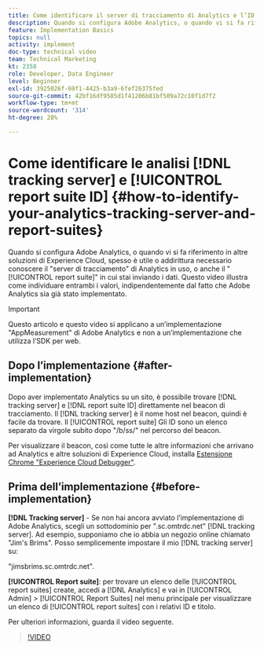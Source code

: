 ```yaml
---
title: Come identificare il server di tracciamento di Analytics e l’ID della suite di rapporti
description: Quando si configura Adobe Analytics, o quando vi si fa riferimento in altre soluzioni di Experience Cloud, spesso è utile o addirittura necessario conoscere il "server di tracciamento" di Analytics in uso, o anche la "suite di rapporti" in cui si inviano i dati. Questo video illustra come individuare entrambi i valori, indipendentemente dal fatto che Adobe Analytics sia già stato implementato.
feature: Implementation Basics
topics: null
activity: implement
doc-type: technical video
team: Technical Marketing
kt: 2358
role: Developer, Data Engineer
level: Beginner
exl-id: 3925026f-69f1-4425-b3a9-6fef26375fed
source-git-commit: 42bf16df9585d1f41206b81bf509a72c10f1d7f2
workflow-type: tm+mt
source-wordcount: '314'
ht-degree: 28%

---
```


# Come identificare le analisi [!DNL tracking server] e [!UICONTROL report suite ID] {#how-to-identify-your-analytics-tracking-server-and-report-suites}

Quando si configura Adobe Analytics, o quando vi si fa riferimento in altre soluzioni di Experience Cloud, spesso è utile o addirittura necessario conoscere il &quot;server di tracciamento&quot; di Analytics in uso, o anche il &quot;[!UICONTROL report suite]&quot; in cui stai inviando i dati. Questo video illustra come individuare entrambi i valori, indipendentemente dal fatto che Adobe Analytics sia già stato implementato.

>[!IMPORTANT]
>
>Questo articolo e questo video si applicano a un’implementazione &quot;AppMeasurement&quot; di Adobe Analytics e non a un’implementazione che utilizza l’SDK per web.

## Dopo l’implementazione {#after-implementation}

Dopo aver implementato Analytics su un sito, è possibile trovare [!DNL tracking server] e [!DNL report suite ID] direttamente nel beacon di tracciamento. Il [!DNL tracking server] è il nome host nel beacon, quindi è facile da trovare. Il [!UICONTROL report suite] Gli ID sono un elenco separato da virgole subito dopo &quot;/b/ss/&quot; nel percorso del beacon.

Per visualizzare il beacon, così come tutte le altre informazioni che arrivano ad Analytics e altre soluzioni di Experience Cloud, installa [Estensione Chrome &quot;Experience Cloud Debugger&quot;](https://chrome.google.com/webstore/detail/adobe-experience-cloud-de/ocdmogmohccmeicdhlhhgepeaijenapj?hl=it).

## Prima dell’implementazione {#before-implementation}

**[!DNL Tracking server]** - Se non hai ancora avviato l’implementazione di Adobe Analytics, scegli un sottodominio per &quot;.sc.omtrdc.net&quot; [!DNL tracking server]. Ad esempio, supponiamo che io abbia un negozio online chiamato &quot;Jim&#39;s Brims&quot;. Posso semplicemente impostare il mio [!DNL tracking server] su:

&quot;jimsbrims.sc.omtrdc.net&quot;.

**[!UICONTROL Report suite]**: per trovare un elenco delle [!UICONTROL report suites] create, accedi a [!DNL Analytics] e vai in [!UICONTROL Admin] > [!UICONTROL Report Suites] nel menu principale per visualizzare un elenco di [!UICONTROL report suites] con i relativi ID e titolo.

Per ulteriori informazioni, guarda il video seguente.

>[!VIDEO](https://video.tv.adobe.com/v/26061/?quality=12&learn=on)
